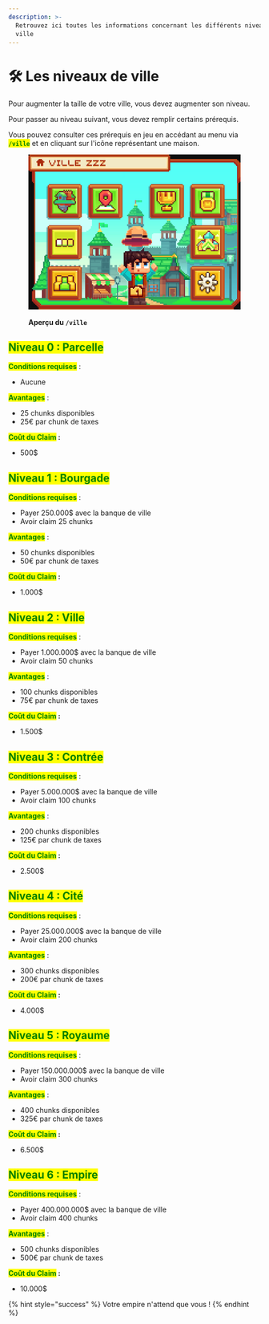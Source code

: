 ```yaml
---
description: >-
  Retrouvez ici toutes les informations concernant les différents niveaux de
  ville
---
```


# 🛠️ Les niveaux de ville

Pour augmenter la taille de votre ville, vous devez augmenter son niveau.&#x20;

Pour passer au niveau suivant, vous devez remplir certains prérequis.&#x20;

Vous pouvez consulter ces prérequis en jeu en accédant au menu via <mark style="color:green;">**`/ville`**</mark> et en cliquant sur l'icône représentant une maison.

<figure><img src="../.gitbook/assets/image (8).png" alt=""><figcaption><p><strong>Aperçu du <code>/ville</code></strong></p></figcaption></figure>

## <mark style="color:green;">**Niveau 0 : Parcelle**</mark>

<mark style="color:green;">**Conditions requises**</mark> :

* Aucune

<mark style="color:green;">**Avantages**</mark> :

* 25 chunks disponibles
* 25€ par chunk de taxes

<mark style="color:green;">**Coût du Claim**</mark>**&#x20;:**&#x20;

* 500$

## <mark style="color:green;">**Niveau 1 : Bourgade**</mark>

<mark style="color:green;">**Conditions requises**</mark> :

* Payer 250.000$ avec la banque de ville
* Avoir claim 25 chunks

<mark style="color:green;">**Avantages**</mark> :

* 50 chunks disponibles
* 50€ par chunk de taxes

<mark style="color:green;">**Coût du Claim**</mark>**&#x20;:**&#x20;

* 1.000$

## <mark style="color:green;">**Niveau 2 : Ville**</mark>

<mark style="color:green;">**Conditions requises**</mark> :

* Payer 1.000.000$ avec la banque de ville
* Avoir claim 50 chunks

<mark style="color:green;">**Avantages**</mark> :

* 100 chunks disponibles
* 75€ par chunk de taxes

<mark style="color:green;">**Coût du Claim**</mark>**&#x20;:**&#x20;

* 1.500$

## <mark style="color:green;">**Niveau 3 : Contrée**</mark>

<mark style="color:green;">**Conditions requises**</mark> :

* Payer 5.000.000$ avec la banque de ville
* Avoir claim 100 chunks

<mark style="color:green;">**Avantages**</mark> :

* 200 chunks disponibles
* 125€ par chunk de taxes

<mark style="color:green;">**Coût du Claim**</mark>**&#x20;:**&#x20;

* 2.500$

## <mark style="color:green;">**Niveau 4 : Cité**</mark>

<mark style="color:green;">**Conditions requises**</mark> :

* Payer 25.000.000$ avec la banque de ville
* Avoir claim 200 chunks

<mark style="color:green;">**Avantages**</mark> :

* 300 chunks disponibles
* 200€ par chunk de taxes

<mark style="color:green;">**Coût du Claim**</mark>**&#x20;:**&#x20;

* 4.000$

## <mark style="color:green;">**Niveau 5 : Royaume**</mark>

<mark style="color:green;">**Conditions requises**</mark> :

* Payer 150.000.000$ avec la banque de ville
* Avoir claim 300 chunks

<mark style="color:green;">**Avantages**</mark> :

* 400 chunks disponibles
* 325€ par chunk de taxes

<mark style="color:green;">**Coût du Claim**</mark>**&#x20;:**&#x20;

* 6.500$

## <mark style="color:green;">**Niveau 6 : Empire**</mark>

<mark style="color:green;">**Conditions requises**</mark> :

* Payer 400.000.000$ avec la banque de ville
* Avoir claim 400 chunks

<mark style="color:green;">**Avantages**</mark> :

* 500 chunks disponibles
* 500€ par chunk de taxes

<mark style="color:green;">**Coût du Claim**</mark>**&#x20;:**&#x20;

* 10.000$

{% hint style="success" %}
Votre empire n'attend que vous !
{% endhint %}
